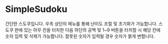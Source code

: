 # SimpleSudoku
 간단한 스도쿠입니다.
 우측 상단의 메뉴를 통해 난이도 조절 및 초기화가 가능합니다.
 스도쿠 판에 있는 아무 칸을 터치한 다음 하단의 공백 및 1~9 버튼을 터치할 시
 해당 칸에 숫자 입력 및 삭제가 가능합니다.
 잘못된 숫자가 입력될 경우 숫자가 붉게 변합니다.
